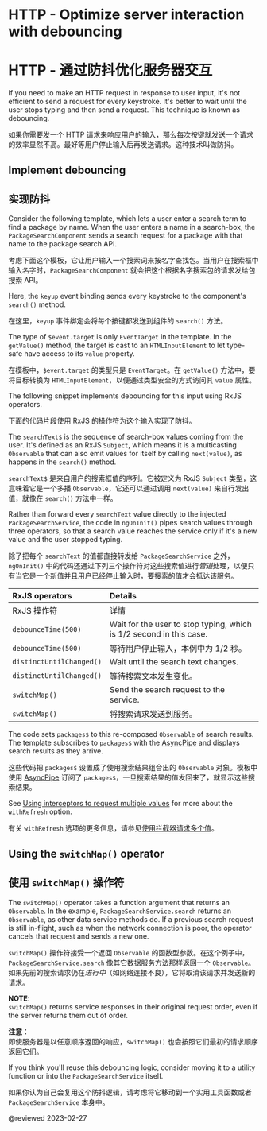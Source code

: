 # HTTP - Optimize server interaction with debouncing

# HTTP - 通过防抖优化服务器交互

If you need to make an HTTP request in response to user input, it's not efficient to send a request for every keystroke. It's better to wait until the user stops typing and then send a request. This technique is known as debouncing.

如果你需要发一个 HTTP 请求来响应用户的输入，那么每次按键就发送一个请求的效率显然不高。最好等用户停止输入后再发送请求。这种技术叫做防抖。

## Implement debouncing

## 实现防抖

Consider the following template, which lets a user enter a search term to find a package by name. When the user enters a name in a search-box, the `PackageSearchComponent` sends a search request for a package with that name to the package search API.

考虑下面这个模板，它让用户输入一个搜索词来按名字查找包。当用户在搜索框中输入名字时，`PackageSearchComponent` 就会把这个根据名字搜索包的请求发给包搜索 API。

<code-example header="app/package-search/package-search.component.html (search)" path="http/src/app/package-search/package-search.component.html" region="search"></code-example>

Here, the `keyup` event binding sends every keystroke to the component's `search()` method.

在这里，`keyup` 事件绑定会将每个按键都发送到组件的 `search()` 方法。

<div class="alert is-helpful">

The type of `$event.target` is only `EventTarget` in the template.
In the `getValue()` method, the target is cast to an `HTMLInputElement` to let type-safe have access to its `value` property.

在模板中，`$event.target` 的类型只是 `EventTarget`。在 `getValue()` 方法中，要将目标转换为 `HTMLInputElement`，以便通过类型安全的方式访问其 `value` 属性。

<code-example path="http/src/app/package-search/package-search.component.ts" region="getValue"></code-example>

</div>

The following snippet implements debouncing for this input using RxJS operators.

下面的代码片段使用 RxJS 的操作符为这个输入实现了防抖。

<code-example header="app/package-search/package-search.component.ts (excerpt)" path="http/src/app/package-search/package-search.component.ts" region="debounce"></code-example>

The `searchText$` is the sequence of search-box values coming from the user.
It's defined as an RxJS `Subject`, which means it is a multicasting `Observable` that can also emit values for itself by calling `next(value)`, as happens in the `search()` method.

`searchText$` 是来自用户的搜索框值的序列。它被定义为 RxJS `Subject` 类型，这意味着它是一个多播 `Observable`，它还可以通过调用 `next(value)` 来自行发出值，就像在 `search()` 方法中一样。

Rather than forward every `searchText` value directly to the injected `PackageSearchService`, the code in `ngOnInit()` pipes search values through three operators, so that a search value reaches the service only if it's a new value and the user stopped typing.

除了把每个 `searchText` 的值都直接转发给 `PackageSearchService` 之外，`ngOnInit()` 中的代码还通过下列三个操作符对这些搜索值进行*管道*处理，以便只有当它是一个新值并且用户已经停止输入时，要搜索的值才会抵达该服务。

| RxJS operators           | Details                                                             |
| :----------------------- | :------------------------------------------------------------------ |
| RxJS 操作符              | 详情                                                                |
| `debounceTime(500)`⁠     | Wait for the user to stop typing, which is 1/2 second in this case. |
| `debounceTime(500)`⁠     | 等待用户停止输入，本例中为 1/2 秒。|
| `distinctUntilChanged()` | Wait until the search text changes.                                 |
| `distinctUntilChanged()` | 等待搜索文本发生变化。|
| `switchMap()`⁠           | Send the search request to the service.                             |
| `switchMap()`⁠           | 将搜索请求发送到服务。|

The code sets `packages$` to this re-composed `Observable` of search results.
The template subscribes to `packages$` with the [AsyncPipe](api/common/AsyncPipe) and displays search results as they arrive.

这些代码把 `packages$` 设置成了使用搜索结果组合出的 `Observable` 对象。模板中使用 [AsyncPipe](api/common/AsyncPipe) 订阅了 `packages$`，一旦搜索结果的值发回来了，就显示这些搜索结果。

<div class="alert is-helpful">

See [Using interceptors to request multiple values](guide/http-interceptor-use-cases#cache-refresh) for more about the `withRefresh` option.

有关 `withRefresh` 选项的更多信息，请参见[使用拦截器请求多个值](guide/http-interceptor-use-cases#cache-refresh)。

</div>

## Using the `switchMap()` operator

## 使用 `switchMap()` 操作符

The `switchMap()` operator takes a function argument that returns an `Observable`.
In the example, `PackageSearchService.search` returns an `Observable`, as other data service methods do.
If a previous search request is still in-flight, such as when the network connection is poor, the operator cancels that request and sends a new one.

`switchMap()` 操作符接受一个返回 `Observable` 的函数型参数。在这个例子中，`PackageSearchService.search` 像其它数据服务方法那样返回一个 `Observable`。如果先前的搜索请求仍在*进行中*（如网络连接不良），它将取消该请求并发送新的请求。

<div class="alert is-helpful">

**NOTE**: <br />
`switchMap()` returns service responses in their original request order, even if the server returns them out of order.

**注意**：<br />
即使服务器是以任意顺序返回的响应，`switchMap()` 也会按照它们最初的请求顺序返回它们。

</div>

<div class="alert is-helpful">

If you think you'll reuse this debouncing logic, consider moving it to a utility function or into the `PackageSearchService` itself.

如果你认为自己会复用这个防抖逻辑，请考虑将它移动到一个实用工具函数或者 `PackageSearchService` 本身中。

</div>

@reviewed 2023-02-27
